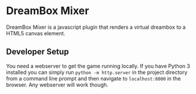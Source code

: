 # DreamBox Mixer

DreamBox Mixer is a javascript plugin that renders a virtual dreambox to a HTML5 canvas element.

## Developer Setup

You need a webserver to get the game running locally. If you have Python 3 installed you can simply run `python -m http.server` in the project directory from a command line prompt and then navigate to `localhost:8000` in the browser. Any webserver will work though.